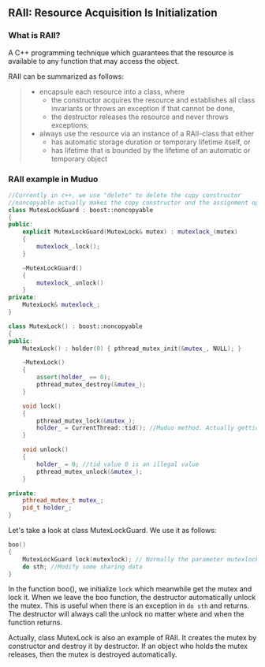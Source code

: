 ## RAII: Resource Acquisition Is Initialization
### What is RAII?
A C++ programming technique which guarantees that the resource is available to any function that may access the object.

RAII can be summarized as follows:
>
> + encapsule each resource into a class, where
>   + the constructor acquires the resource and establishes all class invariants or throws an exception if that cannot be done,
>   + the destructor releases the resource and never throws exceptions;
> + always use the resource via an instance of a RAII-class that either
>    + has automatic storage duration or temporary lifetime itself, or 
>    + has lifetime that is bounded by the lifetime of an automatic or temporary object

### RAII example in Muduo
```C++
//Currently in c++, we use "delete" to delete the copy constructor
//noncopyable actually makes the copy constructor and the assignment operator private.
class MutexLockGuard : boost::noncopyable
{
public:
    explicit MutexLockGuard(MutexLock& mutex) : mutexlock_(mutex)
    {
        mutexlock_.lock();
    }

    ~MutexLockGuard()
    {
        mutexlock_.unlock()
    }
private:
    MutexLock& mutexlock_;
}

class MutexLock() : boost::noncopyable  
{
public:
    MutexLock() : holder(0) { pthread_mutex_init(&mutex_, NULL); }

    ~MutexLock()
    {
        assert(holder_ == 0);
        pthread_mutex_destroy(&mutex_);
    }

    void lock()
    {
        pthread_mutex_lock(&mutex_);
        holder_ = CurrentThread::tid(); //Muduo method. Actually gettid(), get unique tid of a thread.
    }

    void unlock()
    {
        holder_ = 0; //tid value 0 is an illegal value
        pthread_mutex_unlock(&mutex_);
    }

private:
    pthread_mutex_t mutex_;
    pid_t holder_;
}
```
Let's take a look at class MutexLockGuard. We use it as follows:
```C++
boo()
{
    MutexLockGuard lock(mutexlock); // Normally the parameter mutexlock is a private member of a Class.
    do sth; //Modify some sharing data
}
```
In the function boo(), we initialize ``lock`` which meanwhile get the mutex and lock it. When we leave the boo function, the destructor automatically unlock the mutex. This is useful when there is an exception in ``do sth`` and returns. The destructor will always call the unlock no matter where and when the function returns.

Actually, class MutexLock is also an example of RAII. It creates the mutex by constructor and destroy it by destructor. If an object who holds the mutex releases, then the mutex is destroyed automatically.
